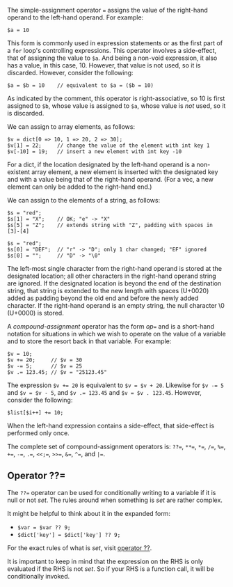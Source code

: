 The simple-assignment operator `=` assigns the value of the right-hand operand to the left-hand operand.  For example:

```Hack
$a = 10
```

This form is commonly used in expression statements or as the first part of a `for` loop's controlling expressions.  This
operator involves a side-effect, that of assigning the value to `$a`.  And being a non-void expression, it also has a value,
in this case, 10. However, that value is not used, so it is discarded.  However, consider the following:

```Hack
$a = $b = 10    // equivalent to $a = ($b = 10)
```

As indicated by the comment, this operator is right-associative, so 10 is first assigned to `$b`, whose value is assigned to `$a`,
whose value is *not* used, so it is discarded.

We can assign to array elements, as follows:

```Hack
$v = dict[0 => 10, 1 => 20, 2 => 30];
$v[1] = 22;     // change the value of the element with int key 1
$v[-10] = 19;   // insert a new element with int key -10
```

For a dict, if the location designated by the left-hand operand is a non-existent array element, a new element is inserted with the
designated key and with a value being that of the right-hand operand. (For a vec, a new element can only be added to the right-hand end.)

We can assign to the elements of a string, as follows:

```Hack
$s = "red";
$s[1] = "X";    // OK; "e" -> "X"
$s[5] = "Z";    // extends string with "Z", padding with spaces in [3]-[4]

$s = "red";
$s[0] = "DEF";  // "r" -> "D"; only 1 char changed; "EF" ignored
$s[0] = "";     // "D" -> "\0"
```

The left-most single character from the right-hand operand is stored at the designated location; all other characters in the right-hand
operand string are ignored.  If the designated location is beyond the end of the destination string, that string is extended to the new
length with spaces (U+0020) added as padding beyond the old end and before the newly added character. If the right-hand operand is an
empty string, the null character \\0 (U+0000) is stored.

A *compound-assignment* operator has the form *op*`=` and is a short-hand notation for situations in which we wish to operate on the
value of a variable and to store the resort back in that variable.  For example:

```Hack
$v = 10;
$v += 20;     // $v = 30
$v -= 5;      // $v = 25
$v .= 123.45; // $v = "25123.45"
```

The expression `$v += 20` is equivalent to `$v = $v + 20`. Likewise for `$v -= 5` and `$v = $v - 5`, and `$v .= 123.45` and
`$v = $v . 123.45`.  However, consider the following:

```Hack
$list[$i++] += 10;
```

When the left-hand expression contains a side-effect, that side-effect is performed only once.

The complete set of compound-assignment operators is: `??=`, `**=`, `*=`, `/=`, `%=`, `+=`, `-=`, `.=`, `<<;=`, `>>=`, `&=`, `^=`, and `|=`.

## Operator ??=

The `??=` operator can be used for conditionally writing to a variable if it is null or not _set_.
The rules around when something is _set_ are rather complex.

It might be helpful to think about it in the expanded form:
 - `$var = $var ?? 9;`
 - `$dict['key'] = $dict['key'] ?? 9;`

For the exact rules of what is _set_, visit [operator ??](/hack/expressions-and-operators/coalesce).

It is important to keep in mind that the expression on the RHS is only evaluated if the RHS is not _set_.
So if your RHS is a function call, it will be conditionally invoked.
